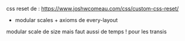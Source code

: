 
css reset de :
https://www.joshwcomeau.com/css/custom-css-reset/

+ modular scales + axioms de
every-layout

modular scale de size mais faut aussi de temps !
pour les transis
